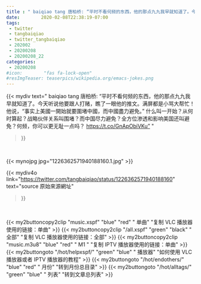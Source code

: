 ```yaml
---
title : " baiqiao tang 唐柏桥: “平时不看何频的东西，他的那点九九我早就知道了。今天听说他要跟人打赌，瞧了一眼他的推文。满屏都是小骂大帮忙！他说，“事实上美國一開始就要圍堵中國，而中國盡力避免。” 什么叫一开始？从何时算起？战略伙伴关系叫围堵？而中国尽力避免？全方位渗透和影响美国还叫避免？何频，你可以更无耻一点吗？ https://t.co/GnApObiVKu”  "
date:        2020-02-08T22:38:19-07:00
tags:
 - twitter
 - tangbaiqiao
 - twitter_tangbaiqiao
 - 202002
 - 20200208
 - 20200208_22
categories:
 - 20200208
#icon:        "fas fa-lock-open"
#resImgTeaser: teaserpics/wikipedia.org/emacs-jokes.png
---
```


{{< mydiv text=" baiqiao tang 唐柏桥: “平时不看何频的东西，他的那点九九我早就知道了。今天听说他要跟人打赌，瞧了一眼他的推文。满屏都是小骂大帮忙！他说，“事实上美國一開始就要圍堵中國，而中國盡力避免。” 什么叫一开始？从何时算起？战略伙伴关系叫围堵？而中国尽力避免？全方位渗透和影响美国还叫避免？何频，你可以更无耻一点吗？ https://t.co/GnApObiVKu”  "
>}}
<br>


 {{< mynojpg jpg="1226362571940188160.1.jpg" >}}<br> 



{{< mydiv4o link="https://twitter.com/tangbaiqiao/status/1226362571940188160"
text="source 原始來源網址"
>}}


<br>



{{< my2buttoncopy2clip "music.xspf"        "blue"   "red"    " 单曲"  "复制 VLC 播放器使用的链接：单曲" >}} {{< my2buttoncopy2clip "/all.xspf"         "green"  "black"  " 全部"  "复制 VLC 播放器使用的链接：全部" >}} {{< my2buttoncopy2clip "music.m3u8"        "blue"   "red"    " M1 "    "复制 IPTV 播放器使用的链接：单曲" >}} {{< my2buttongoto      "/hot/helpxspf/"    "green"  "blue"   " 播放器" "如何使用 VLC 播放器或者 IPTV 播放器的教程" >}} {{< my2buttongoto      "/hot/endothers/"   "blue"   "red"    " 月份"   "转到月份总目录" >}} {{< my2buttongoto      "/hot/alltags/"     "green"  "blue"   " 列表"   "转到文章总列表" >}} 
